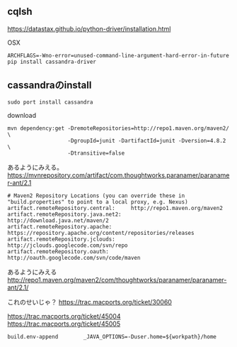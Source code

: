 ## cqlsh

https://datastax.github.io/python-driver/installation.html

OSX

```
ARCHFLAGS=-Wno-error=unused-command-line-argument-hard-error-in-future pip install cassandra-driver
```

## cassandraのinstall

```
sudo port install cassandra
```

download

```
mvn dependency:get -DremoteRepositories=http://repo1.maven.org/maven2/ \
                   -DgroupId=junit -DartifactId=junit -Dversion=4.8.2 \
                   -Dtransitive=false
```

あるようにみえる。 https://mvnrepository.com/artifact/com.thoughtworks.paranamer/paranamer-ant/2.1


```
# Maven2 Repository Locations (you can override these in "build.properties" to point to a local proxy, e.g. Nexus)
artifact.remoteRepository.central:     http://repo1.maven.org/maven2
artifact.remoteRepository.java.net2:   http://download.java.net/maven/2
artifact.remoteRepository.apache:      https://repository.apache.org/content/repositories/releases
artifact.remoteRepository.jclouds:     http://jclouds.googlecode.com/svn/repo
artifact.remoteRepository.oauth:       http://oauth.googlecode.com/svn/code/maven
```

あるようにみえる http://repo1.maven.org/maven2/com/thoughtworks/paranamer/paranamer-ant/2.1/

これのせいじゃ？
https://trac.macports.org/ticket/30060

https://trac.macports.org/ticket/45004
https://trac.macports.org/ticket/45005

```
build.env-append        _JAVA_OPTIONS=-Duser.home=${workpath}/home
```
